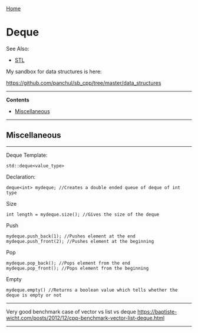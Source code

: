 [Home](Readme.md)
# Deque

See Also:

  - [STL](STL.md)
  
My sandbox for data structures is here:

https://github.com/panchul/sb_cpp/tree/master/data_structures

---

**Contents**

- [Miscellaneous](Deque.md#miscellaneous)

---

## Miscellaneous

---

Deque Template:

    std::deque<value_type>

Declaration:

    deque<int> mydeque; //Creates a double ended queue of deque of int type

Size

    int length = mydeque.size(); //Gives the size of the deque

Push

    mydeque.push_back(1); //Pushes element at the end
    mydeque.push_front(2); //Pushes element at the beginning

Pop

    mydeque.pop_back(); //Pops element from the end
    mydeque.pop_front(); //Pops element from the beginning

Empty

    mydeque.empty() //Returns a boolean value which tells whether the deque is empty or not

---

Very good benchmark case of vector vs list vs deque
https://baptiste-wicht.com/posts/2012/12/cpp-benchmark-vector-list-deque.html

---
 